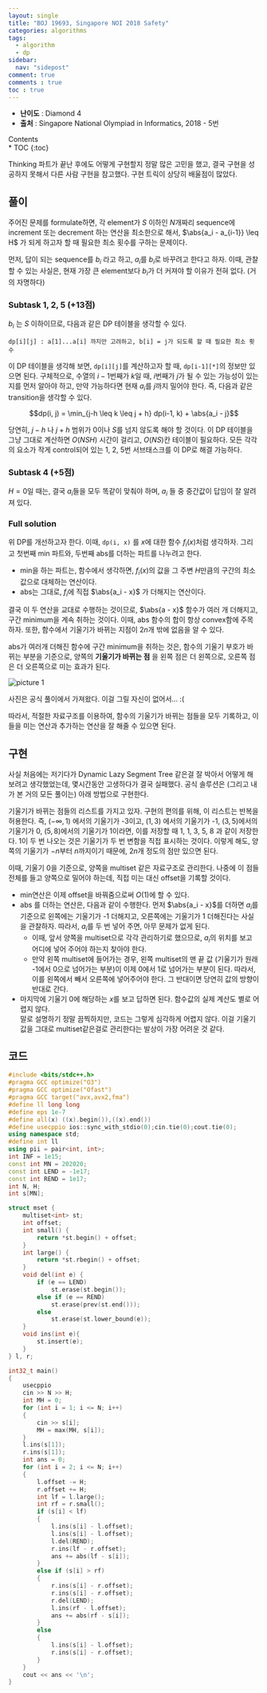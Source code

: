 ```yaml
---
layout: single
title: "BOJ 19693, Singapore NOI 2018 Safety"
categories: algorithms
tags:
  - algorithm
  - dp
sidebar:
  nav: "sidepost"
comment: true
comments : true
toc : true
---
```

- **난이도** : Diamond 4
- **출처** : Singapore National Olympiad in Informatics, 2018 - 5번 
<div id="toc">
Contents
</div>
* TOC
{:toc}

Thinking 파트가 끝난 후에도 어떻게 구현할지 정말 많은 고민을 했고, 결국 구현을 성공하지 못해서 다른 사람 구현을 참고했다. 구현 트릭이 상당히 배울점이 많았다.

## 풀이 
주어진 문제를 formulate하면, 각 element가 $S$ 이하인 $N$개짜리 sequence에 increment 또는 decrement 하는 연산을 최소한으로 해서, $\abs{a_i - a_{i-1}} \leq H$ 가 되게 하고자 할 때 필요한 최소 횟수를 구하는 문제이다.

먼저, 답이 되는 sequence를 $b_i$ 라고 하고, $a_i$를 $b_i$로 바꾸려고 한다고 하자. 이때, 관찰할 수 있는 사실은, 현재 가장 큰 element보다 $b_i$가 더 커져야 할 이유가 전혀 없다. (거의 자명하다)

### Subtask 1, 2, 5 (+13점)
$b_i$ 는 $S$ 이하이므로, 다음과 같은 DP 테이블을 생각할 수 있다.

`dp[i][j] : a[1]...a[i] 까지만 고려하고, b[i] = j가 되도록 할 때 필요한 최소 횟수`

이 DP 테이블을 생각해 보면, `dp[i][j]`를 계산하고자 할 때, `dp[i-1][*]`의 정보만 있으면 된다. 구체적으로, 수열의 $i-1$번째가 $k$일 때, $i$번째가 $j$가 될 수 있는 가능성이 있는지를 먼저 알아야 하고, 만약 가능하다면 현재 $a_i$를 $j$까지 밀어야 한다. 즉, 다음과 같은 transition을 생각할 수 있다.

$$dp(i, j) = \min_{j-h \leq k \leq j + h} dp(i-1, k) + \abs{a_i - j}$$

당연히, $j-h$ 나 $j+h$ 범위가 $0$이나 $S$를 넘지 않도록 해야 할 것이다. 이 DP 테이블을 그냥 그대로 계산하면 $O(NSH)$ 시간이 걸리고, $O(NS)$칸 테이블이 필요하다. 모든 각각의 요소가 작게 control되어 있는 1, 2, 5번 서브태스크를 이 DP로 해결 가능하다.

### Subtask 4 (+5점)
$H = 0$일 때는, 결국 $a_i$들을 모두 똑같이 맞춰야 하며, $a_i$ 들 중 중간값이 답임이 잘 알려져 있다. 

### Full solution 
위 DP를 개선하고자 한다. 이때, `dp(i, x)` 를 $x$에 대한 함수 $f_i (x)$처럼 생각하자. 그리고 첫번째 min 파트와, 두번째 abs를 더하는 파트를 나누려고 한다.

- min을 하는 파트는, 함수에서 생각하면, $f_i(x)$의 값을 그 주변 $H$만큼의 구간의 최소값으로 대체하는 연산이다.
- abs는 그대로, $f_i$에 직접 $\abs{a_i - x}$ 가 더해지는 연산이다.

결국 이 두 연산을 교대로 수행하는 것이므로, $\abs{a - x}$ 함수가 여러 개 더해지고, 구간 minimum을 계속 취하는 것이다. 이때, abs 함수의 합이 항상 convex함에 주목하자. 또한, 함수에서 기울기가 바뀌는 지점이 $2n$개 밖에 없음을 알 수 있다. 

abs가 여러개 더해진 함수에 구간 minimum을 취하는 것은, 함수의 기울기 부호가 바뀌는 부분을 기준으로, 양쪽의 **기울기가 바뀌는 점** 을 왼쪽 점은 더 왼쪽으로, 오른쪽 점은 더 오른쪽으로 미는 효과가 된다. 

![picture 1](../../images/096e3dc96d5687557b2fcf8c852c6c22f468883a731e90f67dbbc5273d19a4bd.png)  

사진은 공식 풀이에서 가져왔다. 이걸 그릴 자신이 없어서... :(

따라서, 적절한 자료구조를 이용하여, 함수의 기울기가 바뀌는 점들을 모두 기록하고, 이들을 미는 연산과 추가하는 연산을 잘 해줄 수 있으면 된다. 

## 구현 
사실 처음에는 저기다가 Dynamic Lazy Segment Tree 같은걸 잘 박아서 어떻게 해보려고 생각했었는데, 몇시간동안 고생하다가 결국 실패했다. 공식 솔루션은 (그리고 내가 본 거의 모든 풀이는) 아래 방법으로 구현한다.

기울기가 바뀌는 점들의 리스트를 가지고 있자. 구현의 편의를 위해, 이 리스트는 반복을 허용한다. 즉, $(-\infty, 1)$ 에서의 기울기가 -3이고, $(1, 3)$ 에서의 기울기가 -1, $(3, 5)$에서의 기울기가 0, $(5, 8)$에서의 기울기가 1이라면, 이를 저장할 때 1, 1, 3, 5, 8 과 같이 저장한다. 1이 두 번 나오는 것은 기울기가 두 번 변함을 직접 표시하는 것이다. 이렇게 해도, 양쪽의 기울기가 $-n$부터 $n$까지이기 때문에, $2n$개 정도의 점만 있으면 된다. 

이때, 기울기 $0$을 기준으로, 양쪽을 multiset 같은 자료구조로 관리한다. 나중에 이 점들 전체를 들고 양쪽으로 밀어야 하는데, 직접 미는 대신 offset을 기록할 것이다. 

- min연산은 이제 offset을 바꿔줌으로써 $O(1)$에 할 수 있다. 
- abs 를 더하는 연산은, 다음과 같이 수행한다. 먼저 $\abs{a_i - x}$를 더하면 $a_i$를 기준으로 왼쪽에는 기울기가 -1 더해지고, 오른쪽에는 기울기가 1 더해진다는 사실을 관찰하자. 따라서, $a_i$를 두 번 넣어 주면, 아무 문제가 없게 된다. 
  * 이때, 앞서 양쪽을 multiset으로 각각 관리하기로 했으므로, $a_i$의 위치를 보고 어디에 넣어 주어야 하는지 찾아야 한다.
  * 만약 왼쪽 multiset에 들어가는 경우, 왼쪽 multiset의 맨 끝 값 (기울기가 원래 -1에서 0으로 넘어가는 부분)이 이제 0에서 1로 넘어가는 부분이 된다. 따라서, 이를 왼쪽에서 빼서 오른쪽에 넣어주어야 한다. 그 반대이면 당연히 값의 방향이 반대로 간다.
- 마지막에 기울기 0에 해당하는 $x$를 보고 답하면 된다. 함수값의 실제 계산도 별로 어렵지 않다.   
말로 설명하기 정말 끔찍하지만, 코드는 그렇게 심각하게 어렵지 않다. 이걸 기울기값을 그대로 multiset같은걸로 관리한다는 발상이 가장 어려운 것 같다.

## 코드 
```cpp
#include <bits/stdc++.h>
#pragma GCC optimize("O3")
#pragma GCC optimize("Ofast")
#pragma GCC target("avx,avx2,fma")
#define ll long long
#define eps 1e-7
#define all(x) ((x).begin()),((x).end())
#define usecppio ios::sync_with_stdio(0);cin.tie(0);cout.tie(0);
using namespace std;
#define int ll
using pii = pair<int, int>;
int INF = 1e15;
const int MN = 202020;
const int LEND = -1e17;
const int REND = 1e17;
int N, H;
int s[MN];

struct mset {
    multiset<int> st;
    int offset;
    int small() {
        return *st.begin() + offset;
    }
    int large() {
        return *st.rbegin() + offset;
    }
    void del(int e) {
        if (e == LEND)
            st.erase(st.begin());
        else if (e == REND)
            st.erase(prev(st.end()));
        else
            st.erase(st.lower_bound(e));
    }
    void ins(int e){
        st.insert(e);
    }
} l, r;

int32_t main()
{
    usecppio
    cin >> N >> H;
    int MH = 0;
    for (int i = 1; i <= N; i++)
    {
        cin >> s[i];
        MH = max(MH, s[i]);
    }
    l.ins(s[1]);
    r.ins(s[1]);
    int ans = 0;
    for (int i = 2; i <= N; i++)
    {
        l.offset -= H;
        r.offset += H;
        int lf = l.large();
        int rf = r.small();
        if (s[i] < lf)
        {
            l.ins(s[i] - l.offset);
            l.ins(s[i] - l.offset);
            l.del(REND);
            r.ins(lf - r.offset);
            ans += abs(lf - s[i]);
        }
        else if (s[i] > rf)
        {
            r.ins(s[i] - r.offset);
            r.ins(s[i] - r.offset);
            r.del(LEND);
            l.ins(rf - l.offset);
            ans += abs(rf - s[i]);
        }
        else
        {
            l.ins(s[i] - l.offset);
            r.ins(s[i] - r.offset);
        }
    }
    cout << ans << '\n';
}
```